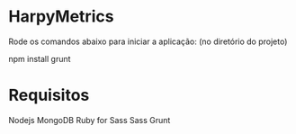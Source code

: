 # HarpyMetrics

Rode os comandos abaixo para iniciar a aplicação:
(no diretório do projeto)

npm install
grunt

# Requisitos
Nodejs
MongoDB
Ruby for Sass
Sass
Grunt


